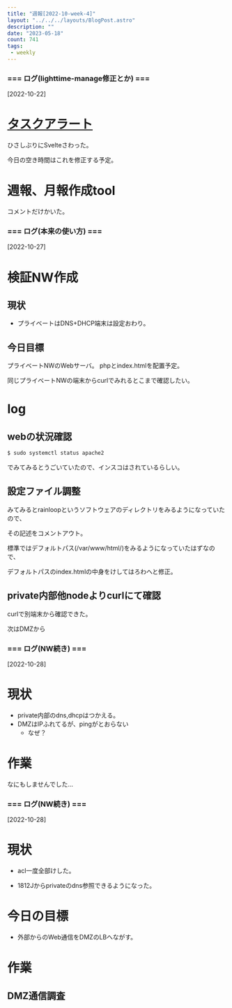 ```yaml
---
title: "週報[2022-10-week-4]"
layout: "../../../layouts/BlogPost.astro"
description: ""
date: "2023-05-18"
count: 741
tags:
 - weekly
---
```





### === ログ(lighttime-manage修正とか) ===

[2022-10-22]

# [タスクアラート](https://litetime-manage.pages.dev/)

ひさしぶりにSvelteさわった。

今日の空き時間はこれを修正する予定。

# 週報、月報作成tool

コメントだけかいた。


### === ログ(本来の使い方) ===

[2022-10-27]

# 検証NW作成

## 現状

* プライベートはDNS+DHCP端末は設定おわり。

## 今日目標

プライベートNWのWebサーバ。
phpとindex.htmlを配置予定。

同じプライベートNWの端末からcurlでみれるとこまで確認したい。

# log

## webの状況確認

```bash
$ sudo systemctl status apache2
```

でみてみるとうごいていたので、インスコはされているらしい。

## 設定ファイル調整

みてみるとrainloopというソフトウェアのディレクトリをみるようになっていたので、

その記述をコメントアウト。

標準ではデフォルトパス(/var/www/html/)をみるようになっていたはずなので、

デフォルトパスのindex.htmlの中身をけしてはろわへと修正。

## private内部他nodeよりcurlにて確認

curlで別端末から確認できた。

次はDMZから


### === ログ(NW続き) ===

[2022-10-28]

# 現状

* private内部のdns,dhcpはつかえる。
* DMZはIPふれてるが、pingがとおらない
  * なぜ？

# 作業

なにもしませんでした...


### === ログ(NW続き) ===

[2022-10-28]

# 現状

* acl一度全部けした。

* 1812Jからprivateのdns参照できるようになった。

# 今日の目標

* 外部からのWeb通信をDMZのLBへながす。

# 作業

## DMZ通信調査
